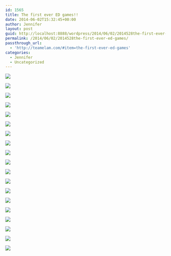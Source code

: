 ```yaml
---
id: 1565
title: The first ever ED games!!
date: 2014-06-02T15:32:45+00:00
author: Jennifer
layout: post
guid: http://localhost:8888/wordpress/2014/06/02/2014528the-first-ever-ed-games/
permalink: /2014/06/02/2014528the-first-ever-ed-games/
passthrough_url:
  - 'http://teamelam.com/#item=the-first-ever-ed-games'
categories:
  - Jennifer
  - Uncategorized
---
```

<div class="image-gallery-wrapper">
  <p>
    <img src="http://static1.squarespace.com/static/50db6bb3e4b015296cd43789/50dfa5b1e4b0dc6320e0b5ea/538c99e2e4b006c49d7fc5a1/1401737160613/2014-05-24+20.12.55-2.jpg.55-2.jpg?format=original" />
  </p>
  
  <p>
    <img src="http://static1.squarespace.com/static/50db6bb3e4b015296cd43789/50dfa5b1e4b0dc6320e0b5ea/538c9a49e4b0943d092f01a8/1401737576657/2014-05-24+19.27.56.jpg.56.jpg?format=original" />
  </p>
  
  <p>
    <img src="http://static1.squarespace.com/static/50db6bb3e4b015296cd43789/50dfa5b1e4b0dc6320e0b5ea/538c9a56e4b0943d092f01bf/1401737648206/2014-05-24+18.11.16.jpg.16.jpg?format=original" />
  </p>
  
  <p>
    <img src="http://static1.squarespace.com/static/50db6bb3e4b015296cd43789/50dfa5b1e4b0dc6320e0b5ea/538c9a63e4b0943d092f01c6/1401737675519/2014-05-24+17.09.58-1.jpg.58-1.jpg?format=original" />
  </p>
  
  <p>
    <img src="http://static1.squarespace.com/static/50db6bb3e4b015296cd43789/50dfa5b1e4b0dc6320e0b5ea/538c9a79e4b0943d092f01eb/1401737103690/2014-05-24+17.01.26.jpg.26.jpg?format=original" />
  </p>
  
  <p>
    <img src="http://static1.squarespace.com/static/50db6bb3e4b015296cd43789/50dfa5b1e4b0dc6320e0b5ea/538c9a71e4b0943d092f01d7/1401737794787/2014-05-24+17.08.16.jpg.16.jpg?format=original" />
  </p>
  
  <p>
    <img src="http://static1.squarespace.com/static/50db6bb3e4b015296cd43789/50dfa5b1e4b0dc6320e0b5ea/538c9a82e4b0943d092f01f3/1401723532904/2014-05-23+11.46.31.jpg.31.jpg?format=original" />
  </p>
  
  <p>
    <img src="http://static1.squarespace.com/static/50db6bb3e4b015296cd43789/50dfa5b1e4b0dc6320e0b5ea/538cc6f7e4b0942d9665b7de/1401737336343/2014-05-23+11.45.34.jpg.34.jpg?format=original" />
  </p>
  
  <p>
    <img src="http://static1.squarespace.com/static/50db6bb3e4b015296cd43789/50dfa5b1e4b0dc6320e0b5ea/538cc6fee4b0942d9665b7ea/1401734922521/2014-05-23+11.45.20.jpg.20.jpg?format=original" />
  </p>
  
  <p>
    <img src="http://static1.squarespace.com/static/50db6bb3e4b015296cd43789/50dfa5b1e4b0dc6320e0b5ea/538cc714e4b0942d9665b810/1401737974211/2014-05-23+11.42.23.jpg.23.jpg?format=original" />
  </p>
  
  <p>
    <img src="http://static1.squarespace.com/static/50db6bb3e4b015296cd43789/50dfa5b1e4b0dc6320e0b5ea/538cc728e4b0942d9665b82c/1401738111821/2014-05-23+11.29.38.jpg.38.jpg?format=original" />
  </p>
  
  <p>
    <img src="http://static1.squarespace.com/static/50db6bb3e4b015296cd43789/50dfa5b1e4b0dc6320e0b5ea/538cc71ee4b0942d9665b81f/1401737453643/2014-05-23+11.39.30.jpg.30.jpg?format=original" />
  </p>
  
  <p>
    <img src="http://static1.squarespace.com/static/50db6bb3e4b015296cd43789/50dfa5b1e4b0dc6320e0b5ea/538cc73ee4b0942d9665b853/1401738015516/2014-05-22+15.33.01.jpg.01.jpg?format=original" />
  </p>
  
  <p>
    <img src="http://static1.squarespace.com/static/50db6bb3e4b015296cd43789/50dfa5b1e4b0dc6320e0b5ea/538cc747e4b0942d9665b86b/1444180928610/2014-05-22+10.39.28.jpg.28.jpg?format=original" />
  </p>
  
  <p>
    <img src="http://static1.squarespace.com/static/50db6bb3e4b015296cd43789/50dfa5b1e4b0dc6320e0b5ea/538cc762e4b0942d9665b888/1444180928618/2014-05-21+12.18.19.jpg.19.jpg?format=original" />
  </p>
  
  <p>
    <img src="http://static1.squarespace.com/static/50db6bb3e4b015296cd43789/50dfa5b1e4b0dc6320e0b5ea/538cc752e4b0942d9665b873/1444180928668/2014-05-21+12.26.14.jpg.14.jpg?format=original" />
  </p>
  
  <p>
    <img src="http://static1.squarespace.com/static/50db6bb3e4b015296cd43789/50dfa5b1e4b0dc6320e0b5ea/538c99f1e4b006c49d7fc5bf/1444180928669/2014-05-26+10.08.49.jpg.49.jpg?format=original" />
  </p>
  
  <p>
    <img src="http://static1.squarespace.com/static/50db6bb3e4b015296cd43789/50dfa5b1e4b0dc6320e0b5ea/538cc75be4b0942d9665b885/1444180928669/2014-05-21+12.20.36.jpg.36.jpg?format=original" />
  </p>
  
  <p>
    <img src="http://static1.squarespace.com/static/50db6bb3e4b015296cd43789/50dfa5b1e4b0dc6320e0b5ea/538c9a0ae4b006c49d7fc5f0/1401737292582/2014-05-26+10.09.09-2-1.jpg.09-2-1.jpg?format=original" />
  </p>
</div>